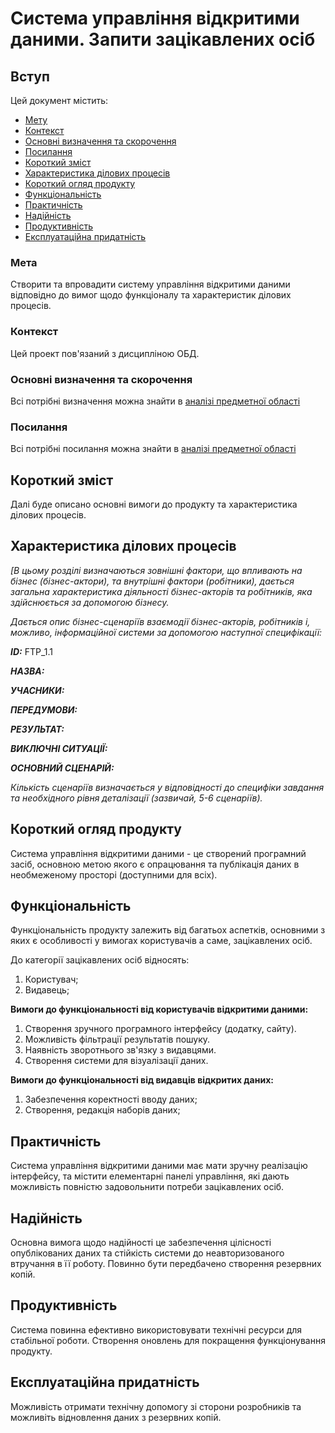 # Система управління відкритими даними. Запити зацікавлених осіб

## Вступ

 Цей документ містить:
 - [Мету](#Мета)
 - [Контекст](#Контекст)
 - [Основні визначення та скорочення](#Основні-визначення-та-скорочення)
 - [Посилання](#Посилання)
 - [Короткий зміст](#Короткий-зміст)
 - [Характеристика ділових процесів](#Характеристика-ділових-процесів)
 - [Короткий огляд продукту](#Короткий-огляд-продукту)
 - [Функціональність](#Функціональність)
 - [Практичність](#Практичність)
 - [Надійність](#Надійність)
 - [Продуктивність](#Продуктивність)
 - [Експлуатаційна придатність](#Експлуатаційна-придатність)

### Мета

Створити та впровадити систему управління відкритими даними відповідно до вимог щодо функціоналу та характеристик ділових процесів.

### Контекст

Цей проект пов'язаний з дисципліною ОБД.

### Основні визначення та скорочення

Всі потрібні визначення можна знайти в [аналізі предметної області](/requirements/state-of-the-art.html)

### Посилання

Всі потрібні посилання можна знайти в [аналізі предметної області](/requirements/state-of-the-art.html)

## Короткий зміст

Далі буде описано основні вимоги до продукту та характеристика ділових процесів.

## Характеристика ділових процесів

*[В цьому розділі визначаються зовнішні фактори, що впливають на бізнес (бізнес-актори),
та внутрішні фактори (робітники), дається загальна характеристика діяльності бізнес-акторів
та робітників, яка здійснюється за допомогою бізнесу.*

*Дається опис бізнес-сценаріїв взаємодії бізнес-акторів, робітників і, можливо, інформаційної системи за допомогою наступної специфікації:*

***ID:*** FTP_1.1

***НАЗВА:***

***УЧАСНИКИ:***

***ПЕРЕДУМОВИ:***

***РЕЗУЛЬТАТ:***

***ВИКЛЮЧНІ СИТУАЦІЇ:***

***ОСНОВНИЙ СЦЕНАРІЙ:***

*Кількість сценаріїв визначається у відповідності до специфіки завдання та необхідного
рівня деталізації (зазвичай, 5-6 сценаріїв).*

## Короткий огляд продукту

Система управління відкритими даними - це створений програмний засіб, основною метою якого є опрацювання та публікація даних в необмеженому просторі (доступними для всіх).

## Функціональність
Функціональність продукту залежить від багатьох аспетків, основними з яких є особливості у вимогах користувачів а саме, зацікавлених осіб.

До категорії зацікавлених осіб відносять:
1) Користувач;
2) Видавець;

**Вимоги до функціональності від користувачів відкритими даними:**

1) Створення зручного програмного інтерфейсу (додатку, сайту).
2) Можливість фільтрації результатів пошуку.
3) Наявність зворотнього зв'язку з видавцями.
4) Створення системи для візуалізації даних.

**Вимоги до функціональності від видавців відкритих даних:**

1) Забезпечення коректності вводу даних;
2) Створення, редакція наборів даних;

## Практичність

Система управління відкритими даними має мати зручну реалізацію інтерфейсу, та містити елементарні панелі управління, які дають можливість повністю задовольнити потреби зацікавлених осіб.

## Надійність

Основна вимога щодо надійності це забезпечення цілісності опублікованих даних та стійкість системи до неавторизованого втручання в її роботу. Повинно бути передбачено створення резервних копій.

## Продуктивність

Система повинна ефективно використовувати технічні ресурси для стабільної роботи. Створення оновлень для покращення функціонування продукту.

## Експлуатаційна придатність

Можливість отримати технічну допомогу зі сторони розробників та можливіть відновлення даних з резервних копій.
